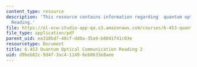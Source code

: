 ```yaml
---
content_type: resource
description: 'This resource contains information regarding  quantum optical communication:
  Reading.'
file: https://ol-ocw-studio-app-qa.s3.amazonaws.com/courses/6-453-quantum-optical-communication-fall-2016/d9beb82c9d4f3ac411496eb0633e8aee_MIT6_453F16_Lect2_Notes.pdf
file_type: application/pdf
parent_uid: ea318bd7-40cf-dd0a-35a9-b8841f41c03e
resourcetype: Document
title: 6.453 Quantum Optical Communication Reading 2
uid: d9beb82c-9d4f-3ac4-1149-6eb0633e8aee
---
```

